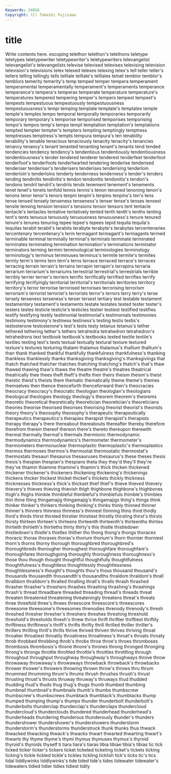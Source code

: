 ```yaml
---
Keywords: 24026 
Copyright: (C) Takeshi Fujisawa
---
```


# title

Write contents here.
escoping telethon telethon's telethons teletype teletypes teletypewriter
teletypewriter's teletypewriters televangelist televangelist's televangelists televise televised televises televising television
television's televisions telex telexed telexes telexing telex's tell teller teller's
tellers telling tellingly tells telltale telltale's telltales telnet temblor temblor's
temblors temerity temerity's temp temped temper tempera temperament temperamental temperamentally
temperament's temperaments temperance temperance's tempera's temperas temperate temperature temperature's temperatures
tempered tempering temper's tempers tempest tempest's tempests tempestuous tempestuously tempestuousness
tempestuousness's tempi temping template template's templates temple temple's temples tempo
temporal temporally temporaries temporarily temporary temporary's temporise temporised temporises temporising
tempo's tempos temp's temps tempt temptation temptation's temptations tempted tempter
tempter's tempters tempting temptingly temptress temptresses temptress's tempts tempura tempura's
ten tenability tenability's tenable tenacious tenaciously tenacity tenacity's tenancies tenancy
tenancy's tenant tenanted tenanting tenant's tenants tend tended tendencies tendency
tendency's tendentious tendentiously tendentiousness tendentiousness's tender tendered tenderer tenderest tenderfeet
tenderfoot tenderfoot's tenderfoots tenderhearted tendering tenderise tenderised tenderiser tenderiser's tenderisers
tenderises tenderising tenderloin tenderloin's tenderloins tenderly tenderness tenderness's tender's tenders
tending tendinitis tendinitis's tendon tendonitis tendonitis's tendon's tendons tendril tendril's
tendrils tends tenement tenement's tenements tenet tenet's tenets tenfold tennis
tennis's tenon tenoned tenoning tenon's tenons tenor tenor's tenors tenpin
tenpin's tenpins tenpins's ten's tens tense tensed tensely tenseness tenseness's
tenser tense's tenses tensest tensile tensing tension tension's tensions tensor
tensors tent tentacle tentacle's tentacles tentative tentatively tented tenth tenth's
tenths tenting tent's tents tenuous tenuously tenuousness tenuousness's tenure tenured
tenure's tenures tenuring tepee tepee's tepees tepid tequila tequila's tequilas
terabit terabit's terabits terabyte terabyte's terabytes tercentenaries tercentenary tercentenary's term
termagant termagant's termagants termed terminable terminal terminally terminal's terminals terminate
terminated terminates terminating termination termination's terminations terminator terminators terming termini
terminological terminologies terminology terminology's terminus terminuses terminus's termite termite's termites
termly term's terms tern tern's terns terrace terraced terrace's terraces
terracing terrain terrain's terrains terrapin terrapin's terrapins terraria terrarium terrarium's
terrariums terrestrial terrestrial's terrestrials terrible terribly terrier terrier's terriers terrific
terrifically terrified terrifies terrify terrifying terrifyingly territorial territorial's territorials territories
territory territory's terror terrorise terrorised terrorises terrorising terrorism terrorism's terrorist
terrorist's terrorists terror's terrors terry terry's terse tersely terseness terseness's
terser tersest tertiary test testable testament testamentary testament's testaments testate
testates tested tester tester's testers testes testicle testicle's testicles testier
testiest testified testifies testify testifying testily testimonial testimonial's testimonials testimonies
testimony testimony's testiness testiness's testing testis testis's testosterone testosterone's test's
tests testy tetanus tetanus's tether tethered tethering tether's tethers tetrahedra
tetrahedron tetrahedron's tetrahedrons text textbook textbook's textbooks texted textile textile's
textiles texting text's texts textual textually textural texture textured texture's
textures texturing thalami thalamus thalamus's thallium thallium's than thank thanked
thankful thankfully thankfulness thankfulness's thanking thankless thanklessly thanks thanksgiving thanksgiving's
thanksgivings that thatch thatched thatcher thatches thatching thatching's thatch's that's
thaw thawed thawing thaw's thaws the theatre theatre's theatres theatrical
theatrically thee thees theft theft's thefts their theirs theism theism's
theist theistic theist's theists them thematic thematically theme theme's themes
themselves then thence thenceforth thenceforward then's theocracies theocracy theocracy's theocratic
theologian theologian's theologians theological theologies theology theology's theorem theorem's theorems
theoretic theoretical theoretically theoretician theoretician's theoreticians theories theorise theorised theorises
theorising theorist theorist's theorists theory theory's theosophy theosophy's therapeutic therapeutically
therapeutics therapeutics's therapies therapist therapist's therapists therapy therapy's there thereabout
thereabouts thereafter thereby therefore therefrom therein thereof thereon there's thereto
thereupon therewith thermal thermally thermal's thermals thermionic thermodynamic thermodynamics thermodynamics's
thermometer thermometer's thermometers thermonuclear thermoplastic thermoplastic's thermoplastics thermos thermoses thermos's
thermostat thermostatic thermostat's thermostats thesauri thesaurus thesauruses thesaurus's these theses
thesis thesis's thespian thespian's thespians theta they they'd they'll they're
they've thiamin thiamine thiamine's thiamin's thick thicken thickened thickener thickener's
thickeners thickening thickening's thickenings thickens thicker thickest thicket thicket's thickets
thickly thickness thicknesses thickness's thick's thickset thief thief's thieve thieved
thievery thievery's thieves thieving thievish thigh thighbone thighbone's thighbones thigh's
thighs thimble thimbleful thimbleful's thimblefuls thimble's thimbles thin thine thing
thingamajig thingamajig's thingamajigs thing's things think thinker thinker's thinkers thinking
thinking's thinks thinly thinned thinner thinner's thinners thinness thinness's thinnest
thinning thins third thirdly third's thirds thirst thirsted thirstier thirstiest
thirstily thirsting thirst's thirsts thirsty thirteen thirteen's thirteens thirteenth thirteenth's
thirteenths thirties thirtieth thirtieth's thirtieths thirty thirty's this thistle thistledown
thistledown's thistle's thistles thither tho thong thong's thongs thoraces thoracic
thorax thoraxes thorax's thorium thorium's thorn thornier thorniest thorn's thorns
thorny thorough thoroughbred thoroughbred's thoroughbreds thorougher thoroughest thoroughfare thoroughfare's thoroughfares
thoroughgoing thoroughly thoroughness thoroughness's those thou though thought thoughtful thoughtfully
thoughtfulness thoughtfulness's thoughtless thoughtlessly thoughtlessness thoughtlessness's thought's thoughts thou's thous
thousand thousand's thousands thousandth thousandth's thousandths thraldom thraldom's thrall thralldom
thralldom's thralled thralling thrall's thralls thrash thrashed thrasher thrasher's thrashers
thrashes thrashing thrashing's thrashings thrash's thread threadbare threaded threading thread's
threads threat threaten threatened threatening threateningly threatens threat's threats three
threefold three's threes threescore threescore's threescores threesome threesome's threesomes threnodies
threnody threnody's thresh threshed thresher thresher's threshers threshes threshing threshold
threshold's thresholds thresh's threw thrice thrift thriftier thriftiest thriftily thriftiness
thriftiness's thrift's thrifts thrifty thrill thrilled thriller thriller's thrillers thrilling
thrill's thrills thrive thrived thriven thrives thriving throat throatier throatiest
throatily throatiness throatiness's throat's throats throaty throb throbbed throbbing throb's
throbs throe throe's throes thromboses thrombosis thrombosis's throne throne's thrones
throng thronged thronging throng's throngs throttle throttled throttle's throttles throttling
through throughout throughput throughway throughway's throughways throve throw throwaway throwaway's
throwaways throwback throwback's throwbacks thrower thrower's throwers throwing thrown throw's
throws thru thrum thrummed thrumming thrum's thrums thrush thrushes thrush's
thrust thrusting thrust's thrusts thruway thruway's thruways thud thudded thudding
thud's thuds thug thug's thugs thumb thumbed thumbing thumbnail thumbnail's
thumbnails thumb's thumbs thumbscrew thumbscrew's thumbscrews thumbtack thumbtack's thumbtacks thump
thumped thumping thump's thumps thunder thunderbolt thunderbolt's thunderbolts thunderclap thunderclap's
thunderclaps thundercloud thundercloud's thunderclouds thundered thunderhead thunderhead's thunderheads thundering thunderous
thunderously thunder's thunders thundershower thundershower's thundershowers thunderstorm thunderstorm's thunderstorms thunderstruck
thunk thunks thus thwack thwacked thwacking thwack's thwacks thwart thwarted
thwarting thwart's thwarts thy thyme thyme's thymi thymus thymuses thymus's
thyroid thyroid's thyroids thyself ti tiara tiara's tiaras tibia tibiae
tibia's tibias tic tick ticked ticker ticker's tickers ticket ticketed
ticketing ticket's tickets ticking ticking's tickle tickled tickle's tickles tickling
ticklish tick's ticks tic's tics tidal tiddlywinks tiddlywinks's tide tided
tide's tides tidewater tidewater's tidewaters tidied tidier tidies tidiest tidily
